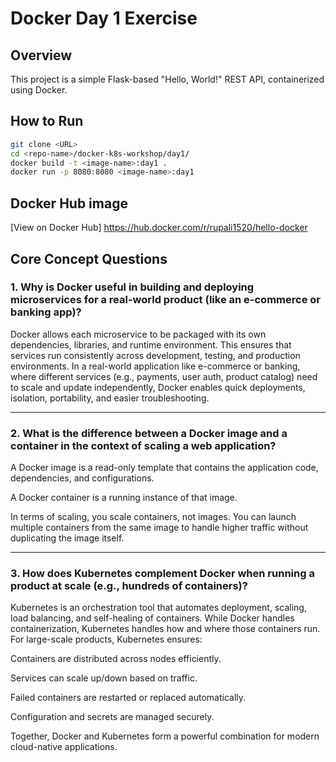 # Docker Day 1 Exercise 

## Overview
This project is a simple Flask-based "Hello, World!" REST API, containerized using Docker.

## How to Run

```bash
git clone <URL>
cd <repo-name>/docker-k8s-workshop/day1/
docker build -t <image-name>:day1 .
docker run -p 8080:8080 <image-name>:day1
```

## Docker Hub image
[View on Docker Hub] https://hub.docker.com/r/rupali1520/hello-docker


## Core Concept Questions

### 1. Why is Docker useful in building and deploying microservices for a real-world product (like an e-commerce or banking app)?

Docker allows each microservice to be packaged with its own dependencies, libraries, and runtime environment. This ensures that services run consistently across development, testing, and production environments. In a real-world application like e-commerce or banking, where different services (e.g., payments, user auth, product catalog) need to scale and update independently, Docker enables quick deployments, isolation, portability, and easier troubleshooting.

---

### 2. What is the difference between a Docker image and a container in the context of scaling a web application?

A Docker image is a read-only template that contains the application code, dependencies, and configurations.

A Docker container is a running instance of that image.

In terms of scaling, you scale containers, not images. You can launch multiple containers from the same image to handle higher traffic without duplicating the image itself. 

---

### 3. How does Kubernetes complement Docker when running a product at scale (e.g., hundreds of containers)?

Kubernetes is an orchestration tool that automates deployment, scaling, load balancing, and self-healing of containers. While Docker handles containerization, Kubernetes handles how and where those containers run. For large-scale products, Kubernetes ensures:

Containers are distributed across nodes efficiently.

Services can scale up/down based on traffic.

Failed containers are restarted or replaced automatically.

Configuration and secrets are managed securely.


Together, Docker and Kubernetes form a powerful combination for modern cloud-native applications.



